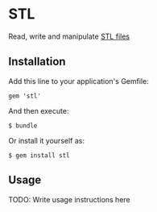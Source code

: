 # STL

Read, write and manipulate [STL files](http://en.wikipedia.org/wiki/STL_(file_format))

## Installation

Add this line to your application's Gemfile:

    gem 'stl'

And then execute:

    $ bundle

Or install it yourself as:

    $ gem install stl

## Usage

TODO: Write usage instructions here
